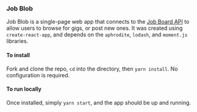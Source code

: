 ### Job Blob

Job Blob is a single-page web app that connects to the [Job Board API](https://github.com/pkolo/job-board) to allow users to browse for gigs, or post new ones. It was created using `create-react-app`, and depends on the `aphrodite`, `lodash`, and `moment.js` libraries.

#### To install

Fork and clone the repo, `cd` into the directory, then `yarn install`. No configuration is required.

#### To run locally

Once installed, simply `yarn start`, and the app should be up and running.
